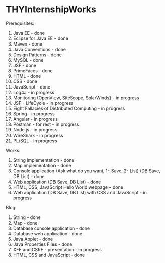 # THYInternshipWorks

Prerequisites:

1. Java EE 											- done
2. Eclipse for Java EE 								- done
3. Maven 											- done
4. Java Conventions 								- done
5. Design Patterns 									- done
6. MySQL 											- done
7. JSF 												- done
8. PrimeFaces 										- done
9. HTML 											- done
10. CSS 											- done
11. JavaScript										- done
12. Log4J											- in progress
13. Monitoring (OpenView, SiteScope, SolarWinds)	- in progress
14. JSF - LifeCycle									- in progress
15. Eight Fallacies of Distributed Computing		- in progress
16. Spring											- in progress
17. Angular 										- in progress
18. Postman - for rest								- in progress
19. Node.js											- in progress
20. WireShark										- in progress
21. PL/SQL											- in progress


Works:

1. String implementation 															- done
1. Map implementation 																- done
2. Console application (Ask what do you want, 1- Save, 2- List) (DB Save, DB List) 	- done
3. Web application (DB Save, DB List) 												- done
4. HTML, CSS, JavaScript Hello World webpage 										- done
4. Web application (DB Save, DB List) with CSS and JavaScript 						- in progress


Blog:
1. String 							- done
2. Map 								- done
3. Database console application 	- done
4. Database web application 		- done
5. Java Applet 						- done
6. Java Properties Files 			- done
7. XFF and CSRF - presentation 		- in progress
8. HTML, CSS and JavaScript 		- done



